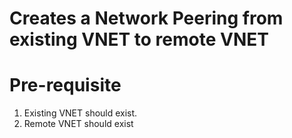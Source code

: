 # Creates a Network Peering from existing VNET to remote VNET

Pre-requisite
=============

1. Existing VNET should exist.
2. Remote VNET should exist